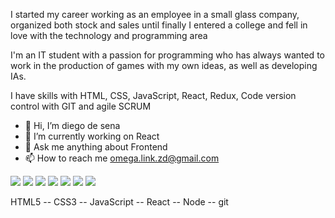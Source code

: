 I started my career working as an employee in a small glass company, organized both stock and sales until finally I entered a college and fell in love with the technology and programming area

I'm an IT student with a passion for programming who has always wanted to work in the production of games with my own ideas, as well as developing IAs.

I have skills with HTML, CSS, JavaScript, React, Redux, Code version control with GIT and agile SCRUM

- 👋 Hi, I’m diego de sena
- 🌱 I’m currently working on React 
- 💞️ Ask me anything about Frontend
- 📫 How to reach me omega.link.zd@gmail.com

<img src="https://img.shields.io/badge/HTML5-passed-green"/> <img src="https://img.shields.io/badge/CSS3-passed-green" /> <img src="https://img.shields.io/badge/GIT-passed-green" /> <img src="https://img.shields.io/badge/JAVASCRIPT-passed-green" /> <img src="https://img.shields.io/badge/TYPESCRIPT-passing-yellowgreen" /> <img src="https://img.shields.io/badge/REACT-passing-yellowgreen" /> <img src="https://img.shields.io/badge/NODE-passing-yellowgreen" />


HTML5 -- CSS3 -- JavaScript -- React -- Node -- git

